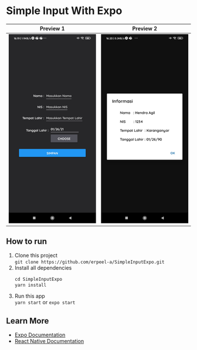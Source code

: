 # Simple Input With Expo

| Preview 1                          | Preview 2                          |
| ---------------------------------- | ---------------------------------- |
| ![Preview 1](images/preview-1.jpg) | ![Preview 2](images/preview-2.jpg) |

## How to run

1. Clone this project <br>
   `git clone https://github.com/erpeel-a/SimpleInputExpo.git`
2. Install all dependencies <br>
   ```
   cd SimpleInputExpo
   yarn install
   ```
3. Run this app <br>
   `yarn start` or `expo start`

## Learn More

- [Expo Documentation](https://docs.expo.io/)
- [React Native Documentation](https://reactnative.dev/)
